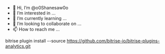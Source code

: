 - 👋 Hi, I’m @o0Shanesaw0o
- 👀 I’m interested in ...
- 🌱 I’m currently learning ...
- 💞️ I’m looking to collaborate on ...
- 📫 How to reach me ...

<!---
o0Shanesaw0o/o0Shanesaw0o is a ✨ special ✨ repository because its `README.md` (this file) appears on your GitHub profile.
You can click the Preview link to take a look at your changes.
--->
bitrise plugin install --source https://github.com/bitrise-io/bitrise-plugins-analytics.git
